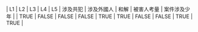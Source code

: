 | L1 | L2 | L3 | L4 | L5 | 涉及共犯 | 涉及外國人 | 和解 | 被害人考量 | 案件涉及少年 |
| TRUE | FALSE | FALSE | FALSE | TRUE | TRUE | FALSE | FALSE | TRUE | TRUE |